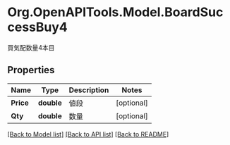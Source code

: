# Org.OpenAPITools.Model.BoardSuccessBuy4
買気配数量4本目
## Properties

Name | Type | Description | Notes
------------ | ------------- | ------------- | -------------
**Price** | **double** | 値段 | [optional] 
**Qty** | **double** | 数量 | [optional] 

[[Back to Model list]](../README.md#documentation-for-models) [[Back to API list]](../README.md#documentation-for-api-endpoints) [[Back to README]](../README.md)

